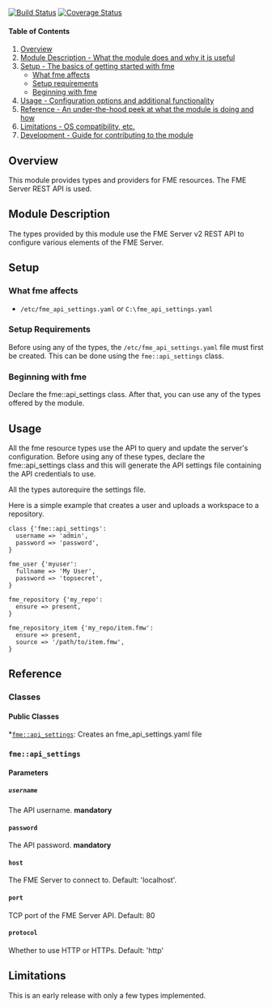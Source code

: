 [![Build Status](https://img.shields.io/travis/OrdnanceSurvey/puppet-fme.svg)](https://travis-ci.org/OrdnanceSurvey/puppet-fme)
[![Coverage Status](https://img.shields.io/coveralls/OrdnanceSurvey/puppet-fme.svg)](https://coveralls.io/github/OrdnanceSurvey/puppet-fme)

#### Table of Contents

1. [Overview](#overview)
2. [Module Description - What the module does and why it is useful](#module-description)
3. [Setup - The basics of getting started with fme](#setup)
    * [What fme affects](#what-fme-affects)
    * [Setup requirements](#setup-requirements)
    * [Beginning with fme](#beginning-with-fme)
4. [Usage - Configuration options and additional functionality](#usage)
5. [Reference - An under-the-hood peek at what the module is doing and how](#reference)
5. [Limitations - OS compatibility, etc.](#limitations)
6. [Development - Guide for contributing to the module](#development)

## Overview

This module provides types and providers for FME resources.  The FME Server REST API is used.

## Module Description

The types provided by this module use the FME Server v2 REST API to configure various elements of the FME Server.

## Setup

### What fme affects

* `/etc/fme_api_settings.yaml` or `C:\fme_api_settings.yaml`

### Setup Requirements

Before using any of the types, the `/etc/fme_api_settings.yaml` file must first be created.  This can be done using the `fme::api_settings` class.

### Beginning with fme

Declare the fme::api_settings class.  After that, you can use any of the types offered by the module.

## Usage

All the fme resource types use the API to query and update the server's configuration.
Before using any of these types, declare the fme::api_settings class and this will generate the API settings file containing the API credentials to use.

All the types autorequire the settings file.

Here is a simple example that creates a user and uploads a workspace to a repository.

```
class {'fme::api_settings':
  username => 'admin',
  password => 'password',
}

fme_user {'myuser':
  fullname => 'My User',
  password => 'topsecret',
}

fme_repository {'my_repo':
  ensure => present,
}

fme_repository_item {'my_repo/item.fmw':
  ensure => present,
  source => '/path/to/item.fmw',
}

```

## Reference

### Classes

#### Public Classes
*[`fme::api_settings`](#fmeapi_settings): Creates an fme_api_settings.yaml file

### `fme::api_settings`

#### Parameters

##### `username`
The API username. **mandatory**

#### `password`
The API password. **mandatory**

#### `host`
The FME Server to connect to. Default: 'localhost'.

#### `port`
TCP port of the FME Server API. Default: 80

#### `protocol`
Whether to use HTTP or HTTPs. Default: 'http'
## Limitations

This is an early release with only a few types implemented.
